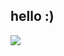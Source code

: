 ## hello :)

<!--![](https://github-readme-stats.vercel.app/api/top-langs/?username=BeamDC&theme=dark&hide_border=false&include_all_commits=false&count_private=true)-->
<!--![](https://github-readme-stats.vercel.app/api/top-langs/?username=BeamDC&theme=dark&hide_border=true&include_all_commits=true&count_private=true&layout=compact)-->
![](https://github-readme-stats.vercel.app/api/top-langs/?username=BeamDC&theme=dark&hide_border=false&include_all_commits=false&count_private=true)

<!--
## Favourite Languages
![C++](https://img.shields.io/badge/C++-blue?style=for-the-badge&logo=cplusplus) 
![C](https://img.shields.io/badge/C-gray?style=for-the-badge&logo=c) 
![Rust](https://img.shields.io/badge/Rust-darkorange?style=for-the-badge&logo=rust)  
-->
